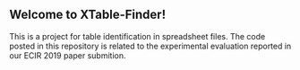 ## Welcome to XTable-Finder! 

This is a project for table identification in spreadsheet files. 
The code posted in this repository is related to the experimental evaluation reported in our ECIR 2019 paper submition.
